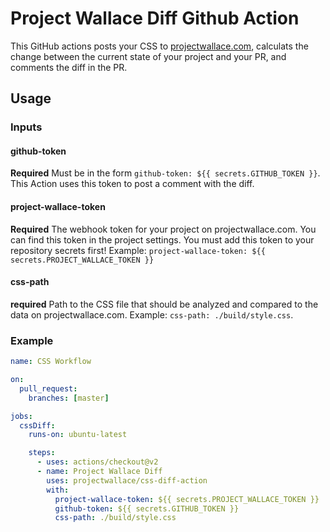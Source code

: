 # Project Wallace Diff Github Action

This GitHub actions posts your CSS to [projectwallace.com](https://www.projectwallace.com?ref=gh-diff-action), calculats the change between the current state of your project and your PR, and comments the diff in the PR.

## Usage

### Inputs

#### github-token

**Required** Must be in the form `github-token: ${{ secrets.GITHUB_TOKEN }}`. This Action uses this token to post a comment with the diff.

#### project-wallace-token

**Required** The webhook token for your project on projectwallace.com. You can find this token in the project settings. You must add this token to your repository secrets first! Example: `project-wallace-token: ${{ secrets.PROJECT_WALLACE_TOKEN }}`

#### css-path

**required** Path to the CSS file that should be analyzed and compared to the data on projectwallace.com. Example: `css-path: ./build/style.css`.

### Example

```yaml
name: CSS Workflow

on:
  pull_request:
    branches: [master]

jobs:
  cssDiff:
    runs-on: ubuntu-latest

    steps:
      - uses: actions/checkout@v2
      - name: Project Wallace Diff
        uses: projectwallace/css-diff-action
        with:
          project-wallace-token: ${{ secrets.PROJECT_WALLACE_TOKEN }}
          github-token: ${{ secrets.GITHUB_TOKEN }}
          css-path: ./build/style.css
```
